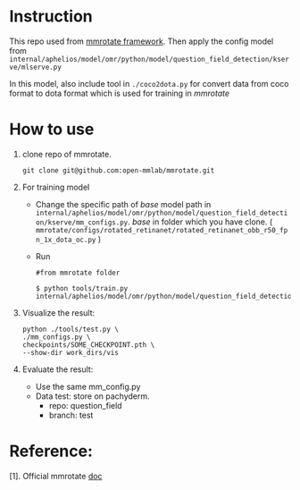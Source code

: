 # Instruction 

This repo used from [mmrotate framework](https://github.com/open-mmlab/mmrotate). Then apply the config model from `internal/aphelios/model/omr/python/model/question_field_detection/kserve/mlserve.py`

In this model, also include tool in `./coco2dota.py` for convert data from coco format to dota format which is used for training in *mmrotate*

# How to use

1. clone repo of mmrotate. 
   ```
   git clone git@github.com:open-mmlab/mmrotate.git
   ```

2. For training model
   
    - Change the specific path of _base_ model path in `internal/aphelios/model/omr/python/model/question_field_detection/kserve/mm_configs.py`. _base_ in folder which you have clone. ( `mmrotate/configs/rotated_retinanet/rotated_retinanet_obb_r50_fpn_1x_dota_oc.py` ) 
     

    
    - Run
        ```
        #from mmrotate folder 

        $ python tools/train.py  internal/aphelios/model/omr/python/model/question_field_detection/kserve/mm_configs.py
        ```

3. Visualize the result:
    ```
    python ./tools/test.py \
    ./mm_configs.py \
    checkpoints/SOME_CHECKPOINT.pth \
    --show-dir work_dirs/vis
    ```
   
4. Evaluate the result:
   - Use the same mm_config.py
   - Data test: store on pachyderm.
     - repo: question_field
     - branch: test

# Reference:

[1]. Official mmrotate [doc](https://mmrotate.readthedocs.io/en/latest/install.html#installation)